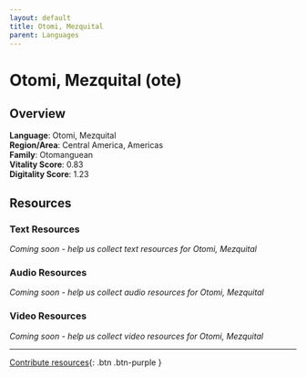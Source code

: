 ```yaml
---
layout: default
title: Otomi, Mezquital
parent: Languages
---
```


# Otomi, Mezquital (ote)

## Overview

**Language**: Otomi, Mezquital  
**Region/Area**: Central America, Americas  
**Family**: Otomanguean  
**Vitality Score**: 0.83  
**Digitality Score**: 1.23  

## Resources

### Text Resources
*Coming soon - help us collect text resources for Otomi, Mezquital*

### Audio Resources
*Coming soon - help us collect audio resources for Otomi, Mezquital*

### Video Resources
*Coming soon - help us collect video resources for Otomi, Mezquital*

---

[Contribute resources](https://fairtrain.github.io/){: .btn .btn-purple }
